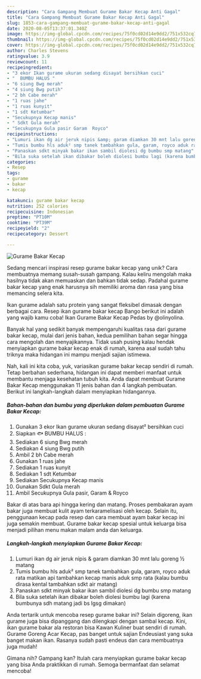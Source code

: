 ```yaml
---
description: "Cara Gampang Membuat Gurame Bakar Kecap Anti Gagal"
title: "Cara Gampang Membuat Gurame Bakar Kecap Anti Gagal"
slug: 1853-cara-gampang-membuat-gurame-bakar-kecap-anti-gagal
date: 2020-08-05T13:37:01.340Z
image: https://img-global.cpcdn.com/recipes/75f0cd02d14e9dd2/751x532cq70/gurame-bakar-kecap-foto-resep-utama.jpg
thumbnail: https://img-global.cpcdn.com/recipes/75f0cd02d14e9dd2/751x532cq70/gurame-bakar-kecap-foto-resep-utama.jpg
cover: https://img-global.cpcdn.com/recipes/75f0cd02d14e9dd2/751x532cq70/gurame-bakar-kecap-foto-resep-utama.jpg
author: Charles Stevens
ratingvalue: 3.9
reviewcount: 11
recipeingredient:
- "3 ekor Ikan gurame ukuran sedang disayat bersihkan cuci"
- "  BUMBU HALUS "
- "6 siung Bwg merah"
- "4 siung Bwg putih"
- "2 bh Cabe merah"
- "1 ruas jahe"
- "1 ruas kunyit"
- "1 sdt Ketumbar"
- "Secukupnya Kecap manis"
- " Sdkt Gula merah"
- "Secukupnya Gula pasir Garam  Royco"
recipeinstructions:
- "Lumuri ikan dg air jeruk nipis &amp; garam diamkan 30 mnt lalu goreng ½ matang"
- "Tumis bumbu hls aduk² smp tanek tambahkan gula, garam, royco aduk rata matikan api tambahkan kecap manis aduk smp rata (kalau bumbu dirasa kental tambahkan sdkt air matang)"
- "Panaskan sdkt minyak bakar ikan sambil diolesi dg bumbu smp matang"
- "Bila suka setelah ikan dibakar boleh diolesi bumbu lagi (karena bumbunya sdh matang jadi bs lgsg dimakan)"
categories:
- Resep
tags:
- gurame
- bakar
- kecap

katakunci: gurame bakar kecap 
nutrition: 252 calories
recipecuisine: Indonesian
preptime: "PT10M"
cooktime: "PT39M"
recipeyield: "2"
recipecategory: Dessert

---
```



![Gurame Bakar Kecap](https://img-global.cpcdn.com/recipes/75f0cd02d14e9dd2/751x532cq70/gurame-bakar-kecap-foto-resep-utama.jpg)

Sedang mencari inspirasi resep gurame bakar kecap yang unik? Cara membuatnya memang susah-susah gampang. Kalau keliru mengolah maka hasilnya tidak akan memuaskan dan bahkan tidak sedap. Padahal gurame bakar kecap yang enak harusnya sih memiliki aroma dan rasa yang bisa memancing selera kita.

Ikan gurame adalah satu protein yang sangat fleksibel dimasak dengan berbagai cara. Resep ikan gurame bakar kecap Bango berikut ini adalah yang wajib kamu coba! Ikan Gurame Bakar Kecap Pedas by @olinyolina.

Banyak hal yang sedikit banyak mempengaruhi kualitas rasa dari gurame bakar kecap, mulai dari jenis bahan, kedua pemilihan bahan segar hingga cara mengolah dan menyajikannya. Tidak usah pusing kalau hendak menyiapkan gurame bakar kecap enak di rumah, karena asal sudah tahu triknya maka hidangan ini mampu menjadi sajian istimewa.


Nah, kali ini kita coba, yuk, variasikan gurame bakar kecap sendiri di rumah. Tetap berbahan sederhana, hidangan ini dapat memberi manfaat untuk membantu menjaga kesehatan tubuh kita. Anda dapat membuat Gurame Bakar Kecap menggunakan 11 jenis bahan dan 4 langkah pembuatan. Berikut ini langkah-langkah dalam menyiapkan hidangannya.

<!--inarticleads1-->

##### Bahan-bahan dan bumbu yang diperlukan dalam pembuatan Gurame Bakar Kecap:

1. Gunakan 3 ekor Ikan gurame ukuran sedang disayat² bersihkan cuci
1. Siapkan  🐟 BUMBU HALUS :
1. Sediakan 6 siung Bwg merah
1. Sediakan 4 siung Bwg putih
1. Ambil 2 bh Cabe merah
1. Gunakan 1 ruas jahe
1. Sediakan 1 ruas kunyit
1. Sediakan 1 sdt Ketumbar
1. Sediakan Secukupnya Kecap manis
1. Gunakan  Sdkt Gula merah
1. Ambil Secukupnya Gula pasir, Garam &amp; Royco


Bakar di atas bara api hingga kering dan matang. Proses pembakaran ayam bakar juga membuat kulit ayam terkaramelisasi oleh kecap. Selain itu, penggunaan kecap pada resep dan cara membuat ayam bakar kecap ini juga semakin membuat. Gurame bakar kecap spesial untuk keluarga bisa menjadi pilihan menu makan malam anda dan keluarga. 

<!--inarticleads2-->

##### Langkah-langkah menyiapkan Gurame Bakar Kecap:

1. Lumuri ikan dg air jeruk nipis &amp; garam diamkan 30 mnt lalu goreng ½ matang
1. Tumis bumbu hls aduk² smp tanek tambahkan gula, garam, royco aduk rata matikan api tambahkan kecap manis aduk smp rata (kalau bumbu dirasa kental tambahkan sdkt air matang)
1. Panaskan sdkt minyak bakar ikan sambil diolesi dg bumbu smp matang
1. Bila suka setelah ikan dibakar boleh diolesi bumbu lagi (karena bumbunya sdh matang jadi bs lgsg dimakan)


Anda tertarik untuk mencoba resep gurame bakar ini? Selain digoreng, ikan gurame juga bisa dipanggang dan dilengkapi dengan sambal kecap. Kini, ikan gurame bakar ala restoran bisa Kawan Kuliner buat sendiri di rumah. Gurame Goreng Acar Kecap, pas banget untuk sajian Endeusiast yang suka banget makan ikan. Rasanya sudah pasti endeus dan cara membuatnya juga mudah! 

Gimana nih? Gampang kan? Itulah cara menyiapkan gurame bakar kecap yang bisa Anda praktikkan di rumah. Semoga bermanfaat dan selamat mencoba!
